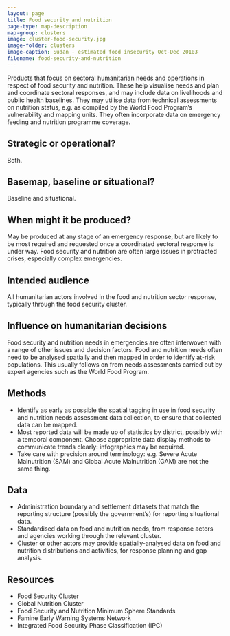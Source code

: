 ```yaml
---
layout: page
title: Food security and nutrition
page-type: map-description
map-group: clusters
image: cluster-food-security.jpg
image-folder: clusters
image-caption: Sudan - estimated food insecurity Oct-Dec 20103
filename: food-security-and-nutrition
---
```

Products that focus on sectoral humanitarian needs and operations in respect of food security and nutrition. These help visualise needs and plan and coordinate sectoral responses, and may include data on livelihoods and public health baselines. They may utilise data from technical assessments on nutrition status, e.g. as compiled by the World Food Program’s vulnerability and mapping units. They often incorporate data on emergency feeding and nutrition programme coverage.

## Strategic or operational?

Both.

## Basemap, baseline or situational?

Baseline and situational.

## When might it be produced?

May be produced at any stage of an emergency response, but are likely to be most required and requested once a coordinated sectoral response is under way. Food security and nutrition are often large issues in protracted crises, especially complex emergencies.

## Intended audience

All humanitarian actors involved in the food and nutrition sector response, typically through the food security cluster.

## Influence on humanitarian decisions

Food security and nutrition needs in emergencies are often interwoven with a range of other issues and decision factors. Food and nutrition needs often need to be analysed spatially and then mapped in order to identify at-risk populations. This usually follows on from needs assessments carried out by expert agencies such as the World Food Program.

## Methods

* Identify as early as possible the spatial tagging in use in food security and nutrition needs assessment data collection, to ensure that collected data can be mapped.
* Most reported data will be made up of statistics by district, possibly with a temporal component. Choose appropriate data display methods to communicate trends clearly: infographics may be required.
* Take care with precision around terminology: e.g. Severe Acute Malnutrition \(SAM\) and Global Acute Malnutrition \(GAM\) are not the same thing.

## Data

* Administration boundary and settlement datasets that match the reporting structure \(possibly the government’s\) for reporting situational data.
* Standardised data on food and nutrition needs, from response actors and agencies working through the relevant cluster.
* Cluster or other actors may provide spatially-analysed data on food and nutrition distributions and activities, for response planning and gap analysis.

## Resources

* Food Security Cluster
* Global Nutrition Cluster
* Food Security and Nutrition Minimum Sphere Standards
* Famine Early Warning Systems Network
* Integrated Food Security Phase Classification \(IPC\)

